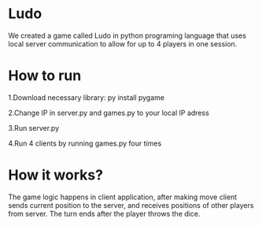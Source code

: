 # Ludo
We created a game called Ludo in python programing language that uses local server communication to allow for up to 4 players in one session.
# How to run
1.Download necessary library: py install pygame

2.Change IP in server.py and games.py to your local IP adress

3.Run server.py

4.Run 4 clients by running games.py four times
# How it works?
The game logic happens in client application, after making move client sends current position to the server, and receives positions of other players from server. The turn ends after the player throws the dice.
